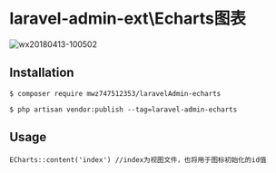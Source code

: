 laravel-admin-ext\Echarts图表
======
![wx20180413-100502](http://cdn.taxworm.cn/TIM%E6%88%AA%E5%9B%BE20190131092038.png)
## Installation

```
$ composer require mwz747512353/laravelAdmin-echarts

$ php artisan vendor:publish --tag=laravel-admin-echarts
```
## Usage
```
ECharts::content('index') //index为视图文件，也将用于图标初始化的id值
```

